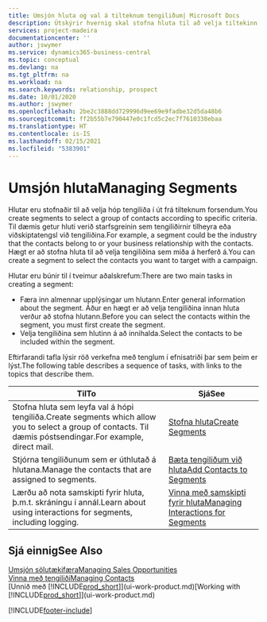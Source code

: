 ```yaml
---
title: Umsjón hluta og val á tilteknum tengiliðum| Microsoft Docs
description: Útskýrir hvernig skal stofna hluta til að velja tiltekinn hóp tengiliða út frá sérstökum forsendum, t.d. tengiliðir sem tilheyra tilteknum iðnaði sem þú vilt ná sambandi við.
services: project-madeira
documentationcenter: ''
author: jswymer
ms.service: dynamics365-business-central
ms.topic: conceptual
ms.devlang: na
ms.tgt_pltfrm: na
ms.workload: na
ms.search.keywords: relationship, prospect
ms.date: 10/01/2020
ms.author: jswymer
ms.openlocfilehash: 2be2c3888dd729996d9ee69e9fadbe32d5da48b6
ms.sourcegitcommit: ff2b55b7e790447e0c1fcd5c2ec7f7610338ebaa
ms.translationtype: HT
ms.contentlocale: is-IS
ms.lasthandoff: 02/15/2021
ms.locfileid: "5383901"
---
```

# <a name="managing-segments"></a><span data-ttu-id="b9de7-103">Umsjón hluta</span><span class="sxs-lookup"><span data-stu-id="b9de7-103">Managing Segments</span></span>
<span data-ttu-id="b9de7-104">Hlutar eru stofnaðir til að velja hóp tengiliða í út frá tilteknum forsendum.</span><span class="sxs-lookup"><span data-stu-id="b9de7-104">You create segments to select a group of contacts according to specific criteria.</span></span> <span data-ttu-id="b9de7-105">Til dæmis getur hluti verið starfsgreinin sem tengiliðirnir tilheyra eða viðskiptatengsl við tengiliðina.</span><span class="sxs-lookup"><span data-stu-id="b9de7-105">For example, a segment could be the industry that the contacts belong to or your business relationship with the contacts.</span></span> <span data-ttu-id="b9de7-106">Hægt er að stofna hluta til að velja tengiliðina sem miða á herferð á.</span><span class="sxs-lookup"><span data-stu-id="b9de7-106">You can create a segment to select the contacts you want to target with a campaign.</span></span>

<span data-ttu-id="b9de7-107">Hlutar eru búnir til í tveimur aðalskrefum:</span><span class="sxs-lookup"><span data-stu-id="b9de7-107">There are two main tasks in creating a segment:</span></span>

* <span data-ttu-id="b9de7-108">Færa inn almennar upplýsingar um hlutann.</span><span class="sxs-lookup"><span data-stu-id="b9de7-108">Enter general information about the segment.</span></span> <span data-ttu-id="b9de7-109">Áður en hægt er að velja tengiliðina innan hluta verður að stofna hlutann.</span><span class="sxs-lookup"><span data-stu-id="b9de7-109">Before you can select the contacts within the segment, you must first create the segment.</span></span>
* <span data-ttu-id="b9de7-110">Velja tengiliðina sem hlutinn á að innihalda.</span><span class="sxs-lookup"><span data-stu-id="b9de7-110">Select the contacts to be included within the segment.</span></span>

<span data-ttu-id="b9de7-111">Eftirfarandi tafla lýsir röð verkefna með tenglum í efnisatriði þar sem þeim er lýst.</span><span class="sxs-lookup"><span data-stu-id="b9de7-111">The following table describes a sequence of tasks, with links to the topics that describe them.</span></span>

| <span data-ttu-id="b9de7-112">Til</span><span class="sxs-lookup"><span data-stu-id="b9de7-112">To</span></span> | <span data-ttu-id="b9de7-113">Sjá</span><span class="sxs-lookup"><span data-stu-id="b9de7-113">See</span></span> |
| --- | --- |
| <span data-ttu-id="b9de7-114">Stofna hluta sem leyfa val á hópi tengiliða.</span><span class="sxs-lookup"><span data-stu-id="b9de7-114">Create segments which allow you to select a group of contacts.</span></span> <span data-ttu-id="b9de7-115">Til dæmis póstsendingar.</span><span class="sxs-lookup"><span data-stu-id="b9de7-115">For example, direct mail.</span></span> |[<span data-ttu-id="b9de7-116">Stofna hluta</span><span class="sxs-lookup"><span data-stu-id="b9de7-116">Create Segments</span></span>](marketing-how-create-segment.md) |
| <span data-ttu-id="b9de7-117">Stjórna tengiliðunum sem er úthlutað á hlutana.</span><span class="sxs-lookup"><span data-stu-id="b9de7-117">Manage the contacts that are assigned to segments.</span></span> |[<span data-ttu-id="b9de7-118">Bæta tengiliðum við hluta</span><span class="sxs-lookup"><span data-stu-id="b9de7-118">Add Contacts to Segments</span></span>](marketing-add-contact-segment.md) |
| <span data-ttu-id="b9de7-119">Lærðu að nota samskipti fyrir hluta, þ.m.t. skráningu í annál.</span><span class="sxs-lookup"><span data-stu-id="b9de7-119">Learn about using interactions for segments, including logging.</span></span> |[<span data-ttu-id="b9de7-120">Vinna með samskipti fyrir hluta</span><span class="sxs-lookup"><span data-stu-id="b9de7-120">Managing Interactions for Segments</span></span>](marketing-interaction-segments.md) |

## <a name="see-also"></a><span data-ttu-id="b9de7-121">Sjá einnig</span><span class="sxs-lookup"><span data-stu-id="b9de7-121">See Also</span></span>
[<span data-ttu-id="b9de7-122">Umsjón sölutækifæra</span><span class="sxs-lookup"><span data-stu-id="b9de7-122">Managing Sales Opportunities</span></span>](marketing-manage-sales-opportunities.md)  
[<span data-ttu-id="b9de7-123">Vinna með tengiliði</span><span class="sxs-lookup"><span data-stu-id="b9de7-123">Managing Contacts</span></span>](marketing-contacts.md)  
<span data-ttu-id="b9de7-124">[Unnið með [!INCLUDE[prod_short](includes/prod_short.md)]](ui-work-product.md)</span><span class="sxs-lookup"><span data-stu-id="b9de7-124">[Working with [!INCLUDE[prod_short](includes/prod_short.md)]](ui-work-product.md)</span></span>


[!INCLUDE[footer-include](includes/footer-banner.md)]